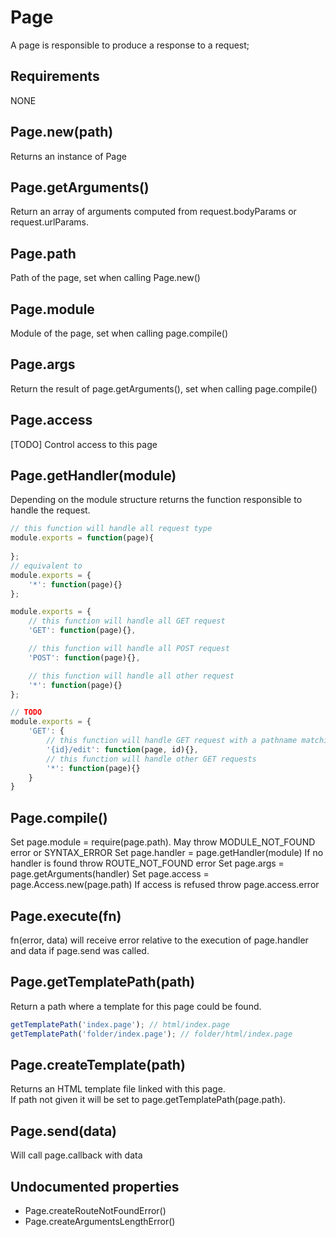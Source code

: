 Page
=============

A page is responsible to produce a response to a request;

## Requirements

NONE

## Page.new(path)

Returns an instance of Page

## Page.getArguments()

Return an array of arguments computed from request.bodyParams or request.urlParams.

## Page.path

Path of the page, set when calling Page.new()

## Page.module

Module of the page, set when calling page.compile()

## Page.args

Return the result of page.getArguments(), set when calling page.compile()

## Page.access

[TODO] Control access to this page

## Page.getHandler(module)

Depending on the module structure returns the function responsible to handle the request.

```javascript
// this function will handle all request type
module.exports = function(page){
	
};
// equivalent to
module.exports = {
	'*': function(page){}
};

module.exports = {
	// this function will handle all GET request
	'GET': function(page){},

	// this function will handle all POST request
	'POST': function(page){},

	// this function will handle all other request
	'*': function(page){}
};

// TODO
module.exports = {
	'GET': {
		// this function will handle GET request with a pathname matching '.*?/edit'
		'{id}/edit': function(page, id){},	
		// this function will handle other GET requests
		'*': function(page){}
	}
}
```

## Page.compile()

Set page.module = require(page.path). May throw MODULE_NOT_FOUND error or SYNTAX_ERROR
Set page.handler = page.getHandler(module)
If no handler is found throw ROUTE_NOT_FOUND error
Set page.args = page.getArguments(handler)
Set page.access = page.Access.new(page.path)
If access is refused throw page.access.error

## Page.execute(fn)

fn(error, data) will receive error relative to the execution of page.handler and data if page.send was called.

## Page.getTemplatePath(path)

Return a path where a template for this page could be found.

```javascript
getTemplatePath('index.page'); // html/index.page
getTemplatePath('folder/index.page'); // folder/html/index.page
```

## Page.createTemplate(path)

Returns an HTML template file linked with this page.  
If path not given it will be set to page.getTemplatePath(page.path).

## Page.send(data)

Will call page.callback with data

## Undocumented properties

- Page.createRouteNotFoundError()
- Page.createArgumentsLengthError()